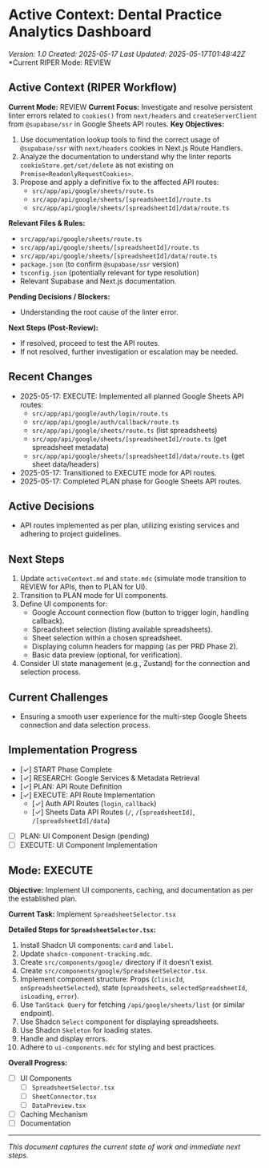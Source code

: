 # Active Context: Dental Practice Analytics Dashboard
*Version: 1.0*
*Created: 2025-05-17*
*Last Updated: 2025-05-17T01:48:42Z*
*Current RIPER Mode: REVIEW

## Active Context (RIPER Workflow)

**Current Mode:** REVIEW
**Current Focus:** Investigate and resolve persistent linter errors related to `cookies()` from `next/headers` and `createServerClient` from `@supabase/ssr` in Google Sheets API routes.
**Key Objectives:**
1.  Use documentation lookup tools to find the correct usage of `@supabase/ssr` with `next/headers` cookies in Next.js Route Handlers.
2.  Analyze the documentation to understand why the linter reports `cookieStore.get/set/delete` as not existing on `Promise<ReadonlyRequestCookies>`.
3.  Propose and apply a definitive fix to the affected API routes:
    *   `src/app/api/google/sheets/route.ts`
    *   `src/app/api/google/sheets/[spreadsheetId]/route.ts`
    *   `src/app/api/google/sheets/[spreadsheetId]/data/route.ts`

**Relevant Files & Rules:**
- `src/app/api/google/sheets/route.ts`
- `src/app/api/google/sheets/[spreadsheetId]/route.ts`
- `src/app/api/google/sheets/[spreadsheetId]/data/route.ts`
- `package.json` (to confirm `@supabase/ssr` version)
- `tsconfig.json` (potentially relevant for type resolution)
- Relevant Supabase and Next.js documentation.

**Pending Decisions / Blockers:**
- Understanding the root cause of the linter error.

**Next Steps (Post-Review):**
- If resolved, proceed to test the API routes.
- If not resolved, further investigation or escalation may be needed.

## Recent Changes
- 2025-05-17: EXECUTE: Implemented all planned Google Sheets API routes:
    - `src/app/api/google/auth/login/route.ts`
    - `src/app/api/google/auth/callback/route.ts`
    - `src/app/api/google/sheets/route.ts` (list spreadsheets)
    - `src/app/api/google/sheets/[spreadsheetId]/route.ts` (get spreadsheet metadata)
    - `src/app/api/google/sheets/[spreadsheetId]/data/route.ts` (get sheet data/headers)
- 2025-05-17: Transitioned to EXECUTE mode for API routes.
- 2025-05-17: Completed PLAN phase for Google Sheets API routes.

## Active Decisions
- API routes implemented as per plan, utilizing existing services and adhering to project guidelines.

## Next Steps
1.  Update `activeContext.md` and `state.mdc` (simulate mode transition to REVIEW for APIs, then to PLAN for UI).
2.  Transition to PLAN mode for UI components.
3.  Define UI components for:
    *   Google Account connection flow (button to trigger login, handling callback).
    *   Spreadsheet selection (listing available spreadsheets).
    *   Sheet selection within a chosen spreadsheet.
    *   Displaying column headers for mapping (as per PRD Phase 2).
    *   Basic data preview (optional, for verification).
4.  Consider UI state management (e.g., Zustand) for the connection and selection process.

## Current Challenges
- Ensuring a smooth user experience for the multi-step Google Sheets connection and data selection process.

## Implementation Progress
- [✓] START Phase Complete
- [✓] RESEARCH: Google Services & Metadata Retrieval
- [✓] PLAN: API Route Definition
- [✓] EXECUTE: API Route Implementation
    - [✓] Auth API Routes (`login`, `callback`)
    - [✓] Sheets Data API Routes (`/`, `/[spreadsheetId]`, `/[spreadsheetId]/data`)
- [ ] PLAN: UI Component Design (pending)
- [ ] EXECUTE: UI Component Implementation

## Mode: EXECUTE

**Objective:** Implement UI components, caching, and documentation as per the established plan.

**Current Task:** Implement `SpreadsheetSelector.tsx`

**Detailed Steps for `SpreadsheetSelector.tsx`:**
1.  Install Shadcn UI components: `card` and `label`.
2.  Update `shadcn-component-tracking.mdc`.
3.  Create `src/components/google/` directory if it doesn't exist.
4.  Create `src/components/google/SpreadsheetSelector.tsx`.
5.  Implement component structure: Props (`clinicId`, `onSpreadsheetSelected`), state (`spreadsheets`, `selectedSpreadsheetId`, `isLoading`, `error`).
6.  Use `TanStack Query` for fetching `/api/google/sheets/list` (or similar endpoint).
7.  Use Shadcn `Select` component for displaying spreadsheets.
8.  Use Shadcn `Skeleton` for loading states.
9.  Handle and display errors.
10. Adhere to `ui-components.mdc` for styling and best practices.

**Overall Progress:**
- [ ] UI Components
    - [ ] `SpreadsheetSelector.tsx`
    - [ ] `SheetConnector.tsx`
    - [ ] `DataPreview.tsx`
- [ ] Caching Mechanism
- [ ] Documentation

---

*This document captures the current state of work and immediate next steps.* 